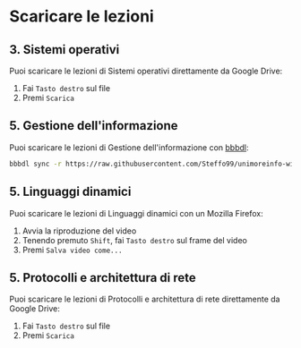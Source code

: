 # Scaricare le lezioni

## 3. Sistemi operativi

Puoi scaricare le lezioni di Sistemi operativi direttamente da Google Drive:

1. Fai `Tasto destro` sul file
2. Premi `Scarica`

## 5. Gestione dell'informazione

Puoi scaricare le lezioni di Gestione dell'informazione con [bbbdl](https://github.com/Steffo99/bbbdl):

```bash
bbbdl sync -r https://raw.githubusercontent.com/Steffo99/unimoreinfo-wiki/main/gestionedellinformazione.json
```

## 5. Linguaggi dinamici

Puoi scaricare le lezioni di Linguaggi dinamici con un Mozilla Firefox:

1. Avvia la riproduzione del video
2. Tenendo premuto `Shift`, fai `Tasto destro` sul frame del video
3. Premi `Salva video come...`

## 5. Protocolli e architettura di rete

Puoi scaricare le lezioni di Protocolli e architettura di rete direttamente da Google Drive:

1. Fai `Tasto destro` sul file
2. Premi `Scarica`
